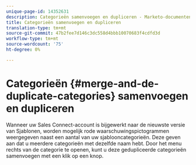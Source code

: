 ```yaml
---
unique-page-id: 14352631
description: Categorieën samenvoegen en dupliceren - Marketo-documenten - Productdocumentatie
title: Categorieën samenvoegen en dupliceren
translation-type: tm+mt
source-git-commit: 47b2fee7d146c3dc558d4bbb10070683f4cdfd3d
workflow-type: tm+mt
source-wordcount: '75'
ht-degree: 0%

---
```



# Categorieën {#merge-and-de-duplicate-categories} samenvoegen en dupliceren

Wanneer uw Sales Connect-account is bijgewerkt naar de nieuwste versie van Sjablonen, worden mogelijk rode waarschuwingspictogrammen weergegeven naast een aantal van uw sjablooncategorieën. Deze geven aan dat u meerdere categorieën met dezelfde naam hebt. Door het menu rechts van de categorie te openen, kunt u deze gedupliceerde categorieën samenvoegen met een klik op een knop.


